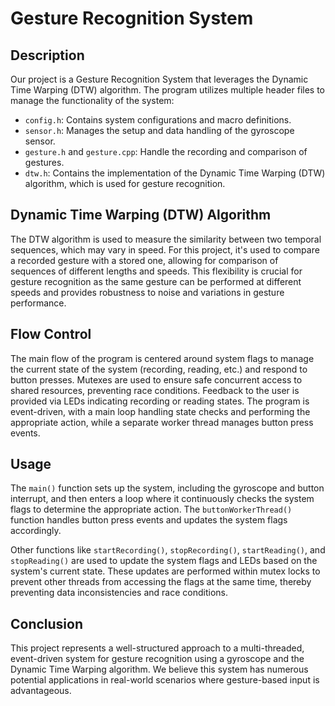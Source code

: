 # Gesture Recognition System


## Description
Our project is a Gesture Recognition System that leverages the Dynamic Time Warping (DTW) algorithm. The program utilizes multiple header files to manage the functionality of the system:

- `config.h`: Contains system configurations and macro definitions.
- `sensor.h`: Manages the setup and data handling of the gyroscope sensor.
- `gesture.h` and `gesture.cpp`: Handle the recording and comparison of gestures.
- `dtw.h`: Contains the implementation of the Dynamic Time Warping (DTW) algorithm, which is used for gesture recognition.

## Dynamic Time Warping (DTW) Algorithm
The DTW algorithm is used to measure the similarity between two temporal sequences, which may vary in speed. For this project, it's used to compare a recorded gesture with a stored one, allowing for comparison of sequences of different lengths and speeds. This flexibility is crucial for gesture recognition as the same gesture can be performed at different speeds and provides robustness to noise and variations in gesture performance.

## Flow Control
The main flow of the program is centered around system flags to manage the current state of the system (recording, reading, etc.) and respond to button presses. Mutexes are used to ensure safe concurrent access to shared resources, preventing race conditions. Feedback to the user is provided via LEDs indicating recording or reading states. The program is event-driven, with a main loop handling state checks and performing the appropriate action, while a separate worker thread manages button press events.

## Usage
The `main()` function sets up the system, including the gyroscope and button interrupt, and then enters a loop where it continuously checks the system flags to determine the appropriate action. The `buttonWorkerThread()` function handles button press events and updates the system flags accordingly.

Other functions like `startRecording()`, `stopRecording()`, `startReading()`, and `stopReading()` are used to update the system flags and LEDs based on the system's current state. These updates are performed within mutex locks to prevent other threads from accessing the flags at the same time, thereby preventing data inconsistencies and race conditions.

## Conclusion
This project represents a well-structured approach to a multi-threaded, event-driven system for gesture recognition using a gyroscope and the Dynamic Time Warping algorithm. We believe this system has numerous potential applications in real-world scenarios where gesture-based input is advantageous. 
